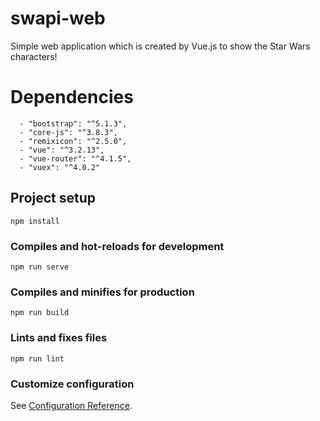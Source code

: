# swapi-web
Simple web application which is created by Vue.js to show the Star Wars characters!

# Dependencies
      - "bootstrap": "^5.1.3",
      - "core-js": "^3.8.3",
      - "remixicon": "^2.5.0",
      - "vue": "^3.2.13",
      - "vue-router": "^4.1.5",
      - "vuex": "^4.0.2"
   
## Project setup
```
npm install
```

### Compiles and hot-reloads for development
```
npm run serve
```

### Compiles and minifies for production
```
npm run build
```

### Lints and fixes files
```
npm run lint
```

### Customize configuration
See [Configuration Reference](https://cli.vuejs.org/config/).
